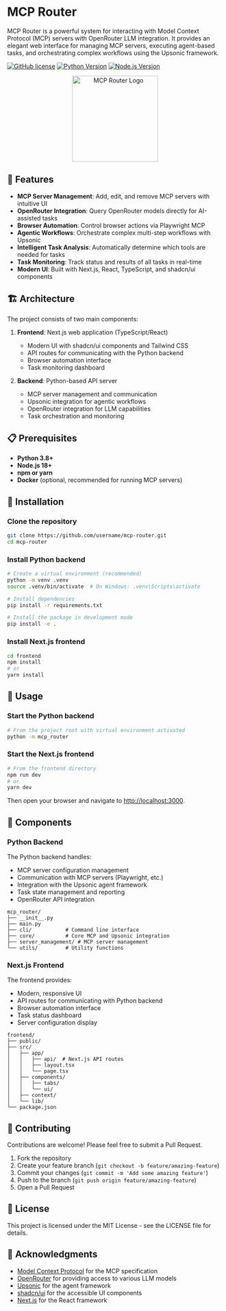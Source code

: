 # MCP Router

MCP Router is a powerful system for interacting with Model Context Protocol (MCP) servers with OpenRouter LLM integration. It provides an elegant web interface for managing MCP servers, executing agent-based tasks, and orchestrating complex workflows using the Upsonic framework.

[![GitHub license](https://img.shields.io/github/license/kenzo/mcp-router)](https://github.com/kenzo/mcp-router/blob/main/LICENSE)
[![Python Version](https://img.shields.io/badge/python-3.8%2B-blue)](https://www.python.org/downloads/)
[![Node.js Version](https://img.shields.io/badge/node-18%2B-brightgreen)](https://nodejs.org/)

<p align="center">
  <img src="https://raw.githubusercontent.com/username/mcp-router/main/assets/logo.png" alt="MCP Router Logo" width="200">
</p>

## 🚀 Features

- **MCP Server Management**: Add, edit, and remove MCP servers with intuitive UI
- **OpenRouter Integration**: Query OpenRouter models directly for AI-assisted tasks
- **Browser Automation**: Control browser actions via Playwright MCP
- **Agentic Workflows**: Orchestrate complex multi-step workflows with Upsonic
- **Intelligent Task Analysis**: Automatically determine which tools are needed for tasks
- **Task Monitoring**: Track status and results of all tasks in real-time
- **Modern UI**: Built with Next.js, React, TypeScript, and shadcn/ui components

## 🏗️ Architecture

The project consists of two main components:

1. **Frontend**: Next.js web application (TypeScript/React)
   - Modern UI with shadcn/ui components and Tailwind CSS
   - API routes for communicating with the Python backend
   - Browser automation interface
   - Task monitoring dashboard

2. **Backend**: Python-based API server
   - MCP server management and communication
   - Upsonic integration for agentic workflows
   - OpenRouter integration for LLM capabilities
   - Task orchestration and monitoring

## 📋 Prerequisites

- **Python 3.8+**
- **Node.js 18+**
- **npm or yarn**
- **Docker** (optional, recommended for running MCP servers)

## 🔧 Installation

### Clone the repository
```bash
git clone https://github.com/username/mcp-router.git
cd mcp-router
```

### Install Python backend
```bash
# Create a virtual environment (recommended)
python -m venv .venv
source .venv/bin/activate  # On Windows: .venv\Scripts\activate

# Install dependencies
pip install -r requirements.txt

# Install the package in development mode
pip install -e .
```

### Install Next.js frontend
```bash
cd frontend
npm install
# or
yarn install
```

## 🚀 Usage

### Start the Python backend
```bash
# From the project root with virtual environment activated
python -m mcp_router
```

### Start the Next.js frontend
```bash
# From the frontend directory
npm run dev
# or
yarn dev
```

Then open your browser and navigate to [http://localhost:3000](http://localhost:3000).

## 🧩 Components

### Python Backend

The Python backend handles:
- MCP server configuration management
- Communication with MCP servers (Playwright, etc.)
- Integration with the Upsonic agent framework
- Task state management and reporting
- OpenRouter API integration

```
mcp_router/
├── __init__.py
├── main.py
├── cli/           # Command line interface
├── core/          # Core MCP and Upsonic integration
├── server_management/ # MCP server management
└── utils/         # Utility functions
```

### Next.js Frontend

The frontend provides:
- Modern, responsive UI
- API routes for communicating with Python backend
- Browser automation interface
- Task status dashboard
- Server configuration display

```
frontend/
├── public/
├── src/
│   ├── app/
│   │   ├── api/  # Next.js API routes
│   │   ├── layout.tsx
│   │   └── page.tsx
│   ├── components/
│   │   ├── tabs/
│   │   └── ui/
│   ├── context/
│   └── lib/
└── package.json
```

## 🤝 Contributing

Contributions are welcome! Please feel free to submit a Pull Request.

1. Fork the repository
2. Create your feature branch (`git checkout -b feature/amazing-feature`)
3. Commit your changes (`git commit -m 'Add some amazing feature'`)
4. Push to the branch (`git push origin feature/amazing-feature`)
5. Open a Pull Request

## 📄 License

This project is licensed under the MIT License - see the LICENSE file for details.

## 🙏 Acknowledgments

- [Model Context Protocol](https://modelcontextprotocol.github.io/) for the MCP specification
- [OpenRouter](https://openrouter.ai/) for providing access to various LLM models
- [Upsonic](https://github.com/upsonic/upsonic) for the agent framework
- [shadcn/ui](https://ui.shadcn.com/) for the accessible UI components
- [Next.js](https://nextjs.org/) for the React framework 